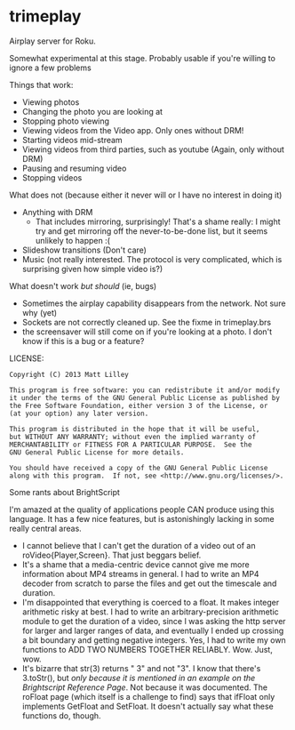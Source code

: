 trimeplay
=========

Airplay server for Roku.

Somewhat experimental at this stage. Probably usable if you're willing to ignore a few problems

Things that work:
   * Viewing photos
   * Changing the photo you are looking at
   * Stopping photo viewing
   * Viewing videos from the Video app. Only ones without DRM!
   * Starting videos mid-stream
   * Viewing videos from third parties, such as youtube (Again, only without DRM)
   * Pausing and resuming video
   * Stopping videos

What does not (because either it never will or I have no interest in doing it)
   * Anything with DRM
      * That includes mirroring, surprisingly! That's a shame really: I might try and get mirroring off the never-to-be-done list, but it seems unlikely to happen :(
   * Slideshow transitions (Don't care)
   * Music (not really interested. The protocol is very complicated, which is surprising given how simple video is?)

What doesn't work *but should* (ie, bugs)
   * Sometimes the airplay capability disappears from the network. Not sure why (yet)
   * Sockets are not correctly cleaned up. See the fixme in trimeplay.brs
   * the screensaver will still come on if you're looking at a photo. I don't know if this is a bug or a feature?

LICENSE:

    Copyright (C) 2013 Matt Lilley

    This program is free software: you can redistribute it and/or modify
    it under the terms of the GNU General Public License as published by
    the Free Software Foundation, either version 3 of the License, or
    (at your option) any later version.

    This program is distributed in the hope that it will be useful,
    but WITHOUT ANY WARRANTY; without even the implied warranty of
    MERCHANTABILITY or FITNESS FOR A PARTICULAR PURPOSE.  See the
    GNU General Public License for more details.

    You should have received a copy of the GNU General Public License
    along with this program.  If not, see <http://www.gnu.org/licenses/>.

Some rants about BrightScript

I'm amazed at the quality of applications people CAN produce using this language. It has a few nice features, but is astonishingly lacking in some really central areas. 
   * I cannot believe that I can't get the duration of a video out of an roVideo{Player,Screen}. That just beggars belief.
   * It's a shame that a media-centric device cannot give me more information about MP4 streams in general. I had to write an MP4 decoder from scratch to parse the files and get out the timescale and duration.
   * I'm disappointed that everything is coerced to a float. It makes integer arithmetic risky at best. I had to write an arbitrary-precision arithmetic module to get the duration of a video, since I was asking the http server for larger and larger ranges of data, and eventually I ended up crossing a bit boundary and getting negative integers. Yes, I had to write my own functions to ADD TWO NUMBERS TOGETHER RELIABLY. Wow. Just, wow.
   * It's bizarre that str(3) returns " 3" and not "3". I know that there's 3.toStr(), but *only because it is mentioned in an example on the Brightscript Reference Page*. Not because it was documented. The roFloat page (which itself is a challenge to find) says that ifFloat only implements GetFloat and SetFloat. It doesn't actually say what these functions do, though.